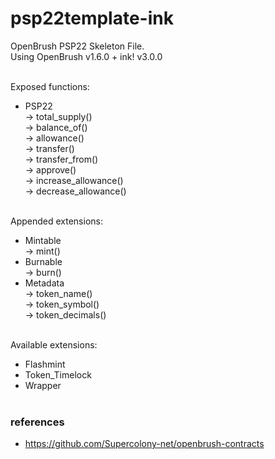 # psp22template-ink

<p>OpenBrush PSP22 Skeleton File. </br>
Using OpenBrush v1.6.0 + ink! v3.0.0 </br></br>

Exposed functions:  </br>
- PSP22  </br>
  -> total_supply() </br>
  -> balance_of() </br>
  -> allowance() </br>
  -> transfer() </br>
  -> transfer_from() </br>
  -> approve() </br>
  -> increase_allowance() </br>
  -> decrease_allowance() </br></br>

Appended extensions: </br>
- Mintable </br>
  -> mint() </br>
- Burnable </br>
  -> burn() </br>
- Metadata </br>
  -> token_name() </br>
  -> token_symbol() </br>
  -> token_decimals() </br></br>

Available extensions: </br>
- Flashmint </br>
- Token_Timelock </br>
- Wrapper </br></br>

</p>

### references
- https://github.com/Supercolony-net/openbrush-contracts
